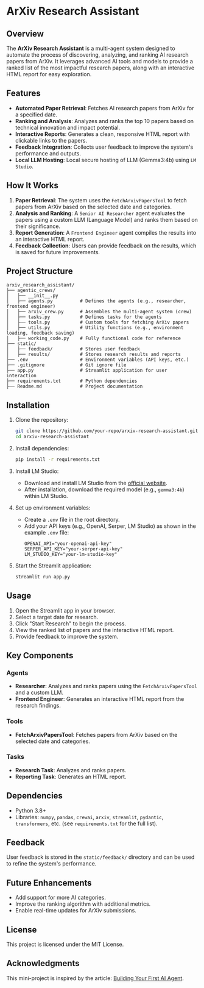 # ArXiv Research Assistant

## Overview
The **ArXiv Research Assistant** is a multi-agent system designed to automate the process of discovering, analyzing, and ranking AI research papers from ArXiv. It leverages advanced AI tools and models to provide a ranked list of the most impactful research papers, along with an interactive HTML report for easy exploration.

## Features
- **Automated Paper Retrieval**: Fetches AI research papers from ArXiv for a specified date.
- **Ranking and Analysis**: Analyzes and ranks the top 10 papers based on technical innovation and impact potential.
- **Interactive Reports**: Generates a clean, responsive HTML report with clickable links to the papers.
- **Feedback Integration**: Collects user feedback to improve the system's performance and outputs.
- **Local LLM Hosting**: Local secure hosting of LLM (Gemma3:4b) using `LM Studio`.

## How It Works
1. **Paper Retrieval**: The system uses the `FetchArxivPapersTool` to fetch papers from ArXiv based on the selected date and categories.
2. **Analysis and Ranking**: A `Senior AI Researcher` agent evaluates the papers using a custom LLM (Language Model) and ranks them based on their significance.
3. **Report Generation**: A `Frontend Engineer` agent compiles the results into an interactive HTML report.
4. **Feedback Collection**: Users can provide feedback on the results, which is saved for future improvements.

## Project Structure
```
arxiv_research_assistant/
├── agentic_crews/
│   ├── __init__.py
│   ├── agents.py          # Defines the agents (e.g., researcher, frontend engineer)
│   ├── arxiv_crew.py      # Assembles the multi-agent system (crew)
│   ├── tasks.py           # Defines tasks for the agents
│   ├── tools.py           # Custom tools for fetching ArXiv papers
│   ├── utils.py           # Utility functions (e.g., environment loading, feedback saving)
│   ├── working_code.py    # Fully functional code for reference
├── static/
│   ├── feedback/          # Stores user feedback
│   ├── results/           # Stores research results and reports
├── .env                   # Environment variables (API keys, etc.)
├── .gitignore             # Git ignore file
├── app.py                 # Streamlit application for user interaction
├── requirements.txt       # Python dependencies
├── Readme.md              # Project documentation
```

## Installation
1. Clone the repository:
   ```bash
   git clone https://github.com/your-repo/arxiv-research-assistant.git
   cd arxiv-research-assistant
   ```

2. Install dependencies:
   ```bash
   pip install -r requirements.txt
   ```

3. Install LM Studio:
   - Download and install LM Studio from the [official website](https://lmstudio.ai/).
   - After installation, download the required model (e.g., `gemma3:4b`) within LM Studio.

4. Set up environment variables:
   - Create a `.env` file in the root directory.
   - Add your API keys (e.g., OpenAI, Serper, LM Studio) as shown in the example `.env` file:
     ```
     OPENAI_API="your-openai-api-key"
     SERPER_API_KEY="your-serper-api-key"
     LM_STUDIO_KEY="your-lm-studio-key"
     ```

5. Start the Streamlit application:
   ```bash
   streamlit run app.py
   ```

## Usage
1. Open the Streamlit app in your browser.
2. Select a target date for research.
3. Click "Start Research" to begin the process.
4. View the ranked list of papers and the interactive HTML report.
5. Provide feedback to improve the system.

## Key Components
### Agents
- **Researcher**: Analyzes and ranks papers using the `FetchArxivPapersTool` and a custom LLM.
- **Frontend Engineer**: Generates an interactive HTML report from the research findings.

### Tools
- **FetchArxivPapersTool**: Fetches papers from ArXiv based on the selected date and categories.

### Tasks
- **Research Task**: Analyzes and ranks papers.
- **Reporting Task**: Generates an HTML report.

## Dependencies
- Python 3.8+
- Libraries: `numpy`, `pandas`, `crewai`, `arxiv`, `streamlit`, `pydantic`, `transformers`, etc. (see `requirements.txt` for the full list).

## Feedback
User feedback is stored in the `static/feedback/` directory and can be used to refine the system's performance.

## Future Enhancements
- Add support for more AI categories.
- Improve the ranking algorithm with additional metrics.
- Enable real-time updates for ArXiv submissions.

## License
This project is licensed under the MIT License.

## Acknowledgments
This mini-project is inspired by the article: [Building Your First AI Agent](https://levelup.gitconnected.com/building-your-first-ai-agent-that-will-actually-improve-you-as-an-ai-engineer-4cb99e590d30).